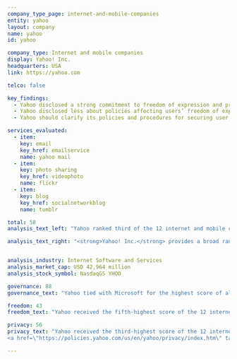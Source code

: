 ```yaml
---
company_type_page: internet-and-mobile-companies
entity: yahoo
layout: company
name: yahoo
id: yahoo

company_type: Internet and mobile companies
display: Yahoo! Inc.
headquarters: USA
link: https://yahoo.com

telco: false

key_findings:
  - Yahoo disclosed a strong commitment to freedom of expression and privacy as human rights at the corporate level and was one of the top-ranked companies in the 2017 Index.
  - Yahoo disclosed less about policies affecting users’ freedom of expression than users’ privacy, including information about the number and types of content or accounts the company restricts for violating its terms of service.
  - Yahoo should clarify its policies and procedures for securing user information, including its policies for responding to data breaches.

services_evaluated:
  - item:
    key: email
    key_href: emailservice
    name: yahoo mail
  - item:
    key: photo sharing
    key_href: videophoto
    name: flickr
  - item:
    key: blog
    key_href: socialnetworkblog
    name: tumblr

total: 58
analysis_text_left: "Yahoo ranked third of the 12 internet and mobile companies evaluated, behind Google and Microsoft, and the third in the Index overall. A founding member of the Global Network Initiative (GNI), the company’s disclosures related to freedom of expression and privacy are overseen by the <a href=\"https://yahoobhrp.tumblr.com/post/75544734087/yahoo-business-human-rights-program-yahoo\" target=\"_blank\">Yahoo Business and Human Rights Program,</a> established in 2008 to help integrate human rights-related decision-making into the company’s business operations. However, recent revelations about <a href=\"https://www.nytimes.com/2016/12/14/technology/yahoo-hack.html\" target=\"_blank\">large-scale data breaches</a> at Yahoo highlight why the company’s lack of disclosure about its policies for informing affected parties about data breaches and steps taken to mitigate damage should be a concern for users and other stakeholders—though it should be noted that no internet or mobile company evaluated provided disclosures related to data breaches (P15). and mobile companies evaluated, behind Google and Microsoft, and the third in the Index overall. A founding member of the Global Network Initiative (GNI), the company’s disclosures related to freedom of expression and privacy are overseen by the <a href=\"https://yahoobhrp.tumblr.com/post/75544734087/yahoo-business-human-rights-program-yahoo\" target=\"_blank\">Yahoo Business and Human Rights Program,</a> established in 2008 to help integrate human rights-related decision-making into the company’s business operations. However, recent revelations about <a href=\"https://www.nytimes.com/2016/12/14/technology/yahoo-hack.html\" target=\"_blank\">large-scale data breaches</a> at Yahoo highlight why the company’s lack of disclosure about its policies for informing affected parties about data breaches and steps taken to mitigate damage should be a concern for users and other stakeholders—though it should be noted that no internet or mobile company evaluated provided disclosures related to data breaches (P15)."

analysis_text_right: "<strong>Yahoo! Inc.</strong> provides a broad range of communication, sharing, and information and content services. Its services include the search platform Yahoo Search, communication and collaboration tools including Yahoo Mail, Yahoo Messenger, and Yahoo Groups, digital content through Yahoo.com, Yahoo Sports, and Yahoo Finance, advertising services, and multiple other services and properties. The Yahoo services evaluated in the Index are all included in an acquisition deal with Verizon Communications, though the actual sale to Verizon has not yet been finalized."


analysis_industry: Internet Software and Services
analysis_market_cap: USD 42,964 million
analysis_stock_symbol: NasdaqGS YHOO

governance: 88
governance_text: "Yahoo tied with Microsoft for the highest score of all 22 companies in the Governance category. The company disclosed a clear commitment to freedom of expression and privacy as human rights (G1), evidence of senior leadership oversight of human rights concerns (G2), and provides employee training and a whistleblower program addressing freedom of expression and privacy (G3). As a member of the GNI, Yahoo disclosed that it engages with stakeholders, including civil society, on freedom of expression and privacy issues (G5).<br /><br /> Yahoo was the only company to receive full credit for its disclosures about its human rights due diligence processes (G4). As with many companies evaluated in the Index, Yahoo did not disclose sufficient grievance and remedy mechanisms (G6). Its privacy policy indicated how users can contact them with complaints related to privacy concerns, but did not provide further information about its process for receiving and responding to these complaints."

freedom: 43
freedom_text: "Yahoo received the fifth-highest score of the 12 internet and mobile companies evaluated in the Freedom of Expression category, behind Google, Kakao, Microsoft, and Twitter. <br /><br /><strong>Content and account restrictions:</strong> Yahoo’s disclosure of its process for enforcing its terms of service rules (F3) was roughly on par with that of Twitter, though less detailed than that of Google or Kakao. Similar to most (but not all) other companies, Yahoo did not disclose any data about the volume or nature of actions the company takes of its own accord to enforce its rules, such as removing content or restricting users’ accounts for violating its terms of service (F4). Given that companies like Microsoft and Twitter are starting to engage in this practice, Yahoo should endeavor to start disclosing this type of data in its next transparency report.<br /><br /><strong>Content and account restriction requests:</strong> Yahoo was the second-highest scoring company, behind Google, for this set of indicators (F5-F7). The company received full credit for disclosures on its processes for responding to government requests for account or content restriction, but it provided less thorough disclosure on its processes for content or account restriction requests from private parties (F5).<br /><br /><strong>Identity policy:</strong> To set up a Yahoo account (which can be used as a login for Yahoo Mail and Flickr), Yahoo disclosed that it requires that users provide a phone number, which in some jurisdictions can be used (e.g. by law enforcement or other government officials) to connect a user with their offline identity (F11)."

privacy: 56
privacy_text: "Yahoo received the third-highest score of the 12 internet and mobile companies evaluated in the Privacy category, behind Google and Microsoft.<br/ ><br/><strong>Handling of user information:</strong> Yahoo received the third-highest score of all companies evaluated in the Index for this set of indicators, behind Twitter and Google (P3-P9). Yahoo provided users with greater clarity about what user information it collects and shares (P3, P4) than it did about its reasons for doing so (P5). Yahoo tied with Microsoft  for the third-highest score for its disclosures on its policies for retention of user information (P6). Yahoo offered more information than most internet and mobile companies about how  users can access the information that the company holds about them (P8), with only Google receiving a higher score.<br/ ><br/><strong>Requests for user information:</strong> Yahoo received the second-highest score on the indicator related to disclosure of its process for responding to government and other third-party requests for user information (P10), behind only Microsoft. However, it disclosed less than all other U.S. internet and mobile companies  about its compliance with government and  private requests for user data (P11).<br/ ><br/><strong>Security:</strong> Yahoo disclosed less about its security policies than Google, Yandex, Microsoft, and Apple (P13-P18). Its 
<a href=\"https://policies.yahoo.com/us/en/yahoo/privacy/index.htm\" target=\"_blank\">disclosure of its internal oversight mechanisms</a> to ensure the security of its products was inconsistent across the three Yahoo services evaluated (P13). As noted, Yahoo offered no disclosure of its processes for communicating about data breaches (P15) although this was true of all internet and mobile companies in this Index. "

---
```


